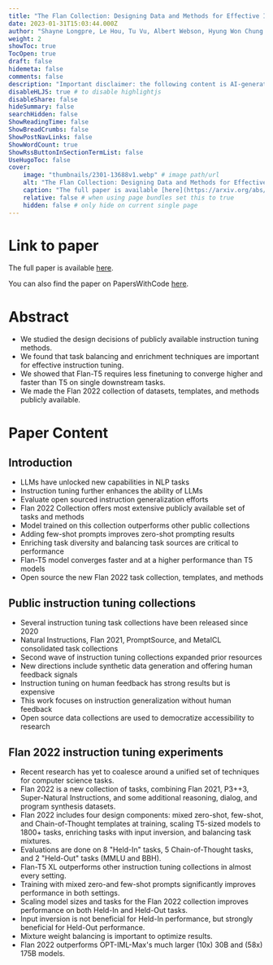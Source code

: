 ```yaml
---
title: "The Flan Collection: Designing Data and Methods for Effective Instruction Tuning"
date: 2023-01-31T15:03:44.000Z
author: "Shayne Longpre, Le Hou, Tu Vu, Albert Webson, Hyung Won Chung and 6 others"
weight: 2
showToc: true
TocOpen: true
draft: false
hidemeta: false
comments: false
description: "Important disclaimer: the following content is AI-generated, please make sure to fact check the presented information by reading the full paper."
disableHLJS: true # to disable highlightjs
disableShare: false
hideSummary: false
searchHidden: false
ShowReadingTime: false
ShowBreadCrumbs: false
ShowPostNavLinks: false
ShowWordCount: true
ShowRssButtonInSectionTermList: false
UseHugoToc: false
cover:
    image: "thumbnails/2301-13688v1.webp" # image path/url
    alt: "The Flan Collection: Designing Data and Methods for Effective Instruction Tuning" # alt text
    caption: "The full paper is available [here](https://arxiv.org/abs/2301.13688)." # display caption under cover
    relative: false # when using page bundles set this to true
    hidden: false # only hide on current single page
---
```


# Link to paper
The full paper is available [here](https://arxiv.org/abs/2301.13688).

You can also find the paper on PapersWithCode [here](https://paperswithcode.com/paper/the-flan-collection-designing-data-and).

# Abstract
- We studied the design decisions of publicly available instruction tuning methods.
- We found that task balancing and enrichment techniques are important for effective instruction tuning.
- We showed that Flan-T5 requires less finetuning to converge higher and faster than T5 on single downstream tasks.
- We made the Flan 2022 collection of datasets, templates, and methods publicly available.

# Paper Content

## Introduction
- LLMs have unlocked new capabilities in NLP tasks
- Instruction tuning further enhances the ability of LLMs
- Evaluate open sourced instruction generalization efforts
- Flan 2022 Collection offers most extensive publicly available set of tasks and methods
- Model trained on this collection outperforms other public collections
- Adding few-shot prompts improves zero-shot prompting results
- Enriching task diversity and balancing task sources are critical to performance
- Flan-T5 model converges faster and at a higher performance than T5 models
- Open source the new Flan 2022 task collection, templates, and methods

## Public instruction tuning collections
- Several instruction tuning task collections have been released since 2020
- Natural Instructions, Flan 2021, PromptSource, and MetaICL consolidated task collections
- Second wave of instruction tuning collections expanded prior resources
- New directions include synthetic data generation and offering human feedback signals
- Instruction tuning on human feedback has strong results but is expensive
- This work focuses on instruction generalization without human feedback
- Open source data collections are used to democratize accessibility to research

## Flan 2022 instruction tuning experiments
- Recent research has yet to coalesce around a unified set of techniques for computer science tasks.
- Flan 2022 is a new collection of tasks, combining Flan 2021, P3++3, Super-Natural Instructions, and some additional reasoning, dialog, and program synthesis datasets.
- Flan 2022 includes four design components: mixed zero-shot, few-shot, and Chain-of-Thought templates at training, scaling T5-sized models to 1800+ tasks, enriching tasks with input inversion, and balancing task mixtures.
- Evaluations are done on 8 "Held-In" tasks, 5 Chain-of-Thought tasks, and 2 "Held-Out" tasks (MMLU and BBH).
- Flan-T5 XL outperforms other instruction tuning collections in almost every setting.
- Training with mixed zero-and few-shot prompts significantly improves performance in both settings.
- Scaling model sizes and tasks for the Flan 2022 collection improves performance on both Held-In and Held-Out tasks.
- Input inversion is not beneficial for Held-In performance, but strongly beneficial for Held-Out performance.
- Mixture weight balancing is important to optimize results.
- Flan 2022 outperforms OPT-IML-Max's much larger (10x) 30B and (58x) 175B models.
